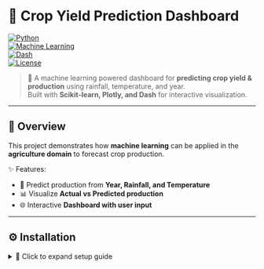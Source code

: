 # 🌾 Crop Yield Prediction Dashboard  

[![Python](https://img.shields.io/badge/Python-3.8%2B-blue.svg)](https://www.python.org/)  
[![Machine Learning](https://img.shields.io/badge/Machine%20Learning-Linear%20Regression-green)]()  
[![Dash](https://img.shields.io/badge/Dash-Plotly%20Dashboard-orange)](https://dash.plotly.com/)  
[![License](https://img.shields.io/badge/License-MIT-purple.svg)](LICENSE)  

> 🚜 A machine learning powered dashboard for **predicting crop yield & production** using rainfall, temperature, and year.  
> Built with **Scikit-learn, Plotly, and Dash** for interactive visualization.  

---

## 📖 Overview  
This project demonstrates how **machine learning** can be applied in the **agriculture domain** to forecast crop production.  

✨ Features:  
- 🔮 Predict production from **Year, Rainfall, and Temperature**  
- 📊 Visualize **Actual vs Predicted production**  
- 🌐 Interactive **Dashboard with user input**  

---

## ⚙️ Installation  

<details>
<summary>🔽 Click to expand setup guide</summary>

### 1️⃣ Clone the Repository  
```bash
git clone https://github.com/your-username/crop-yield-prediction.git
cd crop-yield-prediction

